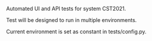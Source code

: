 Automated UI and API tests for system CST2021.

Test will be designed to run in multiple environments.

Current environment is set as constant in tests/config.py.